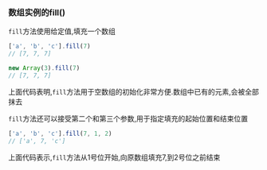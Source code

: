 ### 数组实例的fill()
`fill`方法使用给定值,填充一个数组

```javascript
['a', 'b', 'c'].fill(7)
// [7, 7, 7]

new Array(3).fill(7)
// [7, 7, 7]
```

上面代码表明,`fill`方法用于空数组的初始化非常方便.数组中已有的元素,会被全部抹去

`fill`方法还可以接受第二个和第三个参数,用于指定填充的起始位置和结束位置

```javascript
['a', 'b', 'c'].fill(7, 1, 2)
// ['a', 7, 'c']
```

上面代码表示,`fill`方法从1号位开始,向原数组填充7,到2号位之前结束